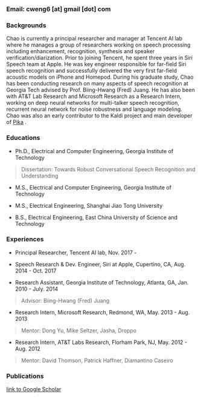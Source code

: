 

### Email: cweng6 [at] gmail [dot] com

### Backgrounds

Chao is currently a principal researcher and manager at Tencent AI lab where he manages a group of researchers working on speech processing including enhancement, recognition, synthesis and speaker verification/diarization. Prior to joining Tencent, he spent three years in Siri Speech team at Apple. He was key engineer responsible for far-field Siri speech recognition and
successfully delivered the very first far-field acoustic models on iPhone and Homepod. During his graduate study, Chao has been conducting
research on many aspects of speech recognition at Georgia Tech advised by Prof. Biing-Hwang (Fred)
Juang. He has also been with AT&T Lab Research and Microsoft Research as a Research Intern, working on
deep neural networks for multi-talker speech recognition, recurrent neural network for noise robustness and
language modeling. Chao was also an early contributor to the Kaldi project and main developer of [Pika](https://github.com/tencent-ailab/pika) .

### Educations

- Ph.D., Electrical and Computer Engineering, Georgia Institute of Technology
> Dissertation: Towards Robust Conversational Speech Recognition and Understanding

- M.S., Electrical and Computer Engineering, Georgia Institute of Technology
- M.S., Electrical Engineering, Shanghai Jiao Tong University

- B.S., Electrical Engineering, East China University of Science and Technology

### Experiences 

- Principal Researcher, Tencent AI lab, Nov. 2017 - 

- Speech Research & Dev. Engineer, Siri at Apple, Cupertino, CA, Aug. 2014 - Oct. 2017

- Research Assistant, Georgia Institute of Technology, Atlanta, GA,  Jan. 2010 - July. 2014
> Advisor: Biing-Hwang (Fred) Juang

- Research Intern, Microsoft Research, Redmond, WA,  May. 2013 - Aug. 2013
> Mentor: Dong Yu, Mike Seltzer, Jasha, Droppo

- Research Intern, AT&T Labs Research, Florham Park, NJ,  May. 2012 - Aug. 2012
> Mentor: David Thomson, Patrick Haffner, Diamantino Caseiro

### Publications

[link to Google Scholar](https://scholar.google.com/citations?user=pRA19-8AAAAJ&hl=en)  

